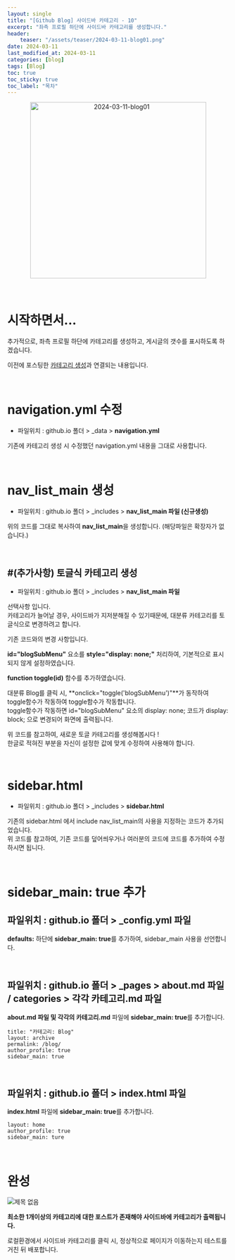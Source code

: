 ```yaml
---
layout: single
title: "[Github Blog] 사이드바 카테고리 - 10"
excerpt: "좌측 프로필 하단에 사이드바 카테고리를 생성합니다."
header:
    teaser: "/assets/teaser/2024-03-11-blog01.png"
date: 2024-03-11
last_modified_at: 2024-03-11
categories: [blog]
tags: [Blog]
toc: true
toc_sticky: true
toc_label: "목차"
---
```


<style>
    .gist {
        margin: 0 auto;
        width: 90%; /* 또는 원하는 너비 */
        max-height: 500px; /* 최대 높이 설정 */
        overflow: auto; /* 스크롤이 필요할 경우 스크롤 표시 */
        margin-top: 10px;
        margin-bottom: 24px;
    }
</style>

<div style="text-align: center;">
<img src="https://github.com/JunbeomCho22/JunbeomCho22.github.io/assets/156159216/e4d0016a-76f3-489d-92ac-6c0d1820bc90" alt="2024-03-11-blog01" style="height: 400px;">
</div>

<br>

<br>

# 시작하면서...

추가적으로, 좌측 프로필 하단에 카테고리를 생성하고, 게시글의 갯수를 표시하도록 하겠습니다.

이전에 포스팅한 [카테고리 생성](https://junbeomcho22.github.io/blog/Categories/)과 연결되는 내용입니다.

<br>

# navigation.yml 수정

- 파일위치 : github.io 폴더 > _data > **navigation.yml**

<script src="https://gist.github.com/JunbeomCho22/0b870e5b77c46847a9921bb9ee4c56bf.js"></script>

기존에 카테고리 생성 시 수정했던 navigation.yml 내용을 그대로 사용합니다.

<br>

# nav_list_main 생성

- 파일위치 : github.io 폴더 > _includes > **nav_list_main 파일 (신규생성)**

<script src="https://gist.github.com/JunbeomCho22/6f1800ae0893403188d074dfed4bdeb2.js"></script>

위의 코드를 그대로 복사하여 **nav_list_main**을 생성합니다. (해당파일은 확장자가 없습니다.)

<br>

## #(추가사항) 토글식 카테고리 생성

- 파일위치 : github.io 폴더 > _includes > **nav_list_main 파일**

선택사항 입니다.
<br>
카테고리가 늘어날 경우, 사이드바가 지저분해질 수 있기때문에, 대분류 카테고리를 토글식으로 변경하려고 합니다.

<script src="https://gist.github.com/JunbeomCho22/b57d28cd1c833289db1a3a0afba2df79.js"></script>

기존 코드와의 변경 사항입니다.

**id="blogSubMenu"** 요소를 **style="display: none;"** 처리하여, 기본적으로 표시되지 않게 설정하였습니다.

**function toggle(id)** 함수를 추가하였습니다.

대분류 Blog를 클릭 시, **onclick="toggle('blogSubMenu')"**가 동작하여
<br>
toggle함수가 작동하여 toggle함수가 작동합니다.
<br>
toggle함수가 작동하면 id="blogSubMenu" 요소의 display: none; 코드가 display: block; 으로 변경되어 화면에 출력됩니다.

<script src="https://gist.github.com/JunbeomCho22/044164680236b909229f1f3e74de5941.js"></script>

위 코드를 참고하여, 새로운 토글 카테고리를 생성해봅시다 !
<br>
한글로 적혀진 부분을 자신이 설정한 값에 맞게 수정하여 사용해야 합니다.

<br>

# sidebar.html

- 파일위치 : github.io 폴더 > _includes > **sidebar.html**

<script src="https://gist.github.com/JunbeomCho22/a7d5ff06c342baf14c4cf34a0f287751.js"></script>

기존의 sidebar.html 에서 include nav_list_main의 사용을 지정하는 코드가 추가되었습니다.
<br>
위 코드를 참고하여, 기존 코드를 덮어씌우거나 여러분의 코드에 코드를 추가하여 수정하시면 됩니다.

<br>

# sidebar_main: true 추가

## 파일위치 : github.io 폴더 > _config.yml 파일

<script src="https://gist.github.com/JunbeomCho22/706cfeb1838b68f120cf21dd025d729c.js"></script>

**defaults:** 하단에 **sidebar_main: true**를 추가하여, sidebar_main 사용을 선언합니다.

<br>

## 파일위치 : github.io 폴더 > _pages > about.md 파일 / categories > 각각 카테고리.md 파일

**about.md 파일 및 각각의 카테고리.md** 파일에 **sidebar_main: true**를 추가합니다.

    title: "카테고리: Blog"
    layout: archive
    permalink: /blog/
    author_profile: true
    sidebar_main: true

<br>

## 파일위치 : github.io 폴더 > index.html 파일

**index.html** 파일에 **sidebar_main: true**를 추가합니다.

    layout: home
    author_profile: true
    sidebar_main: ture

<br>

# 완성

![제목 없음](https://github.com/JunbeomCho22/JunbeomCho22.github.io/assets/156159216/d63121d8-00e1-4dae-b7f7-23535d103584)

**최소한 1개이상의 카테고리에 대한 포스트가 존재해야 사이드바에 카테고리가 출력됩니다.**

로컬환경에서 사이드바 카테고리를 클릭 시, 정상적으로 페이지가 이동하는지 테스트를 거친 뒤 배포합니다.





